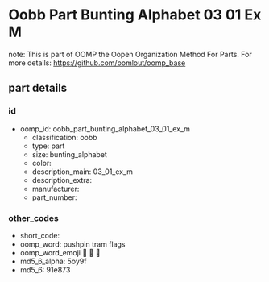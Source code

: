 # Oobb Part Bunting Alphabet 03 01 Ex M  

note: This is part of OOMP the Oopen Organization Method For Parts. For more details: https://github.com/oomlout/oomp_base

##  part details





### id
* oomp_id: oobb_part_bunting_alphabet_03_01_ex_m
  * classification: oobb
  * type: part
  * size: bunting_alphabet
  * color: 
  * description_main: 03_01_ex_m
  * description_extra: 
  * manufacturer: 
  * part_number: 

### other_codes
* short_code: 
* oomp_word: pushpin tram flags
* oomp_word_emoji :pushpin: :tram: :flags:
* md5_6_alpha: 5oy9f
* md5_6: 91e873